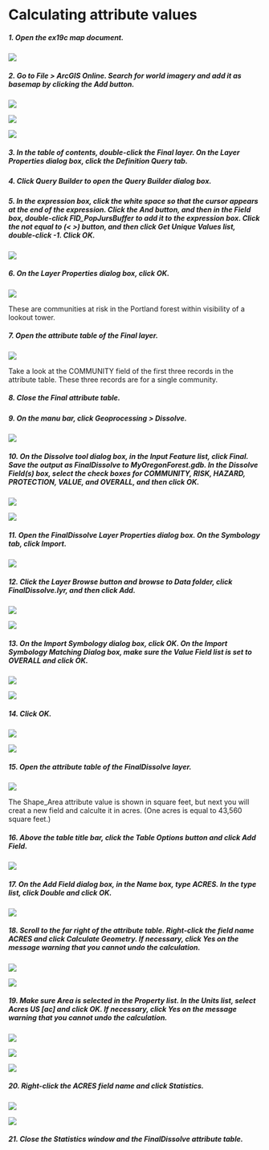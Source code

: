 # Calculating attribute values

##### 1. Open the ex19c map document.

![](./img/ArcGis-19c-01.png)

##### 2. Go to File > ArcGIS Online. Search for world imagery and add it as basemap by clicking the Add button.

![](./img/ArcGis-19c-02-1.png)

![](./img/ArcGis-19c-02-2.png)

![](./img/ArcGis-19c-02-3.png)

##### 3. In the table of contents, double-click the Final layer. On the Layer Properties dialog box, click the Definition Query tab.

##### 4. Click Query Builder to open the Query Builder dialog box.

##### 5. In the expression box, click the white space so that the cursor appears at the end of the expression. Click the And button, and then in the Field box, double-click FID_PopJursBuffer to add it to the expression box. Click the not equal to (< >) button, and then click Get Unique Values list, double-click -1. Click OK.

![](./img/ArcGis-19c-05.png)

##### 6. On the Layer Properties dialog box, click OK.

![](./img/ArcGis-19c-06.png)

These are communities at risk in the Portland forest within visibility of a lookout tower.

##### 7. Open the attribute table of the Final layer.

![](./img/ArcGis-19c-07.png)

Take a look at the COMMUNITY field of the first three records in the attribute table. These three records are for a single community. 

##### 8. Close the Final attribute table.

##### 9. On the manu bar, click Geoprocessing > Dissolve.

![](./img/ArcGis-19c-09.png)

##### 10. On the Dissolve tool dialog box, in the Input Feature list, click Final. Save the output as FinalDissolve to MyOregonForest.gdb. In the Dissolve Field(s) box, select the check boxes for COMMUNITY, RISK, HAZARD, PROTECTION, VALUE, and OVERALL, and then click OK.

![](./img/ArcGis-19c-10-1.png)

![](./img/ArcGis-19c-10-2.png)

##### 11. Open the FinalDissolve Layer Properties dialog box. On the Symbology tab, click Import.

![](./img/ArcGis-19c-11.png)

##### 12. Click the Layer Browse button and browse to Data folder, click FinalDissolve.lyr, and then click Add.

![](./img/ArcGis-19c-12-1.png)

![](./img/ArcGis-19c-12-2.png)

##### 13. On the Import Symbology dialog box, click OK. On the Import Symbology Matching Dialog box, make sure the Value Field list is set to OVERALL and click OK.

![](./img/ArcGis-19c-13-1.png)

![](./img/ArcGis-19c-13-2.png)

##### 14. Click OK.

![](./img/ArcGis-19c-14-1.png)

![](./img/ArcGis-19c-14-2.png)

##### 15. Open the attribute table of the FinalDissolve layer.

![](./img/ArcGis-19c-15.png)

The Shape_Area attribute value is shown in square feet, but next you will creat a new field and calculte it in acres. (One acres is equal to 43,560 square feet.)

##### 16. Above the table title bar, click the Table Options button and click Add Field.

![](./img/ArcGis-19c-16.png)

##### 17. On the Add Field dialog box, in the Name box, type ACRES. In the type list, click Double and click OK.

![](./img/ArcGis-19c-17.png)

##### 18. Scroll to the far right of the attribute table. Right-click the field name ACRES and click Calculate Geometry. If necessary, click Yes on the message warning that you cannot undo the calculation. 

![](./img/ArcGis-19c-18-1.png)

![](./img/ArcGis-19c-18-2.png)

##### 19. Make sure Area is selected in the Property list. In the Units list, select Acres US [ac] and click OK. If necessary, click Yes on the message warning that you cannot undo the calculation.

![](./img/ArcGis-19c-19-1.png)

![](./img/ArcGis-19c-19-2.png)

![](./img/ArcGis-19c-19-3.png)

##### 20. Right-click the ACRES field name and click Statistics.

![](./img/ArcGis-19c-20-1.png)

![](./img/ArcGis-19c-20-2.png)

##### 21. Close the Statistics window and the FinalDissolve attribute table.

